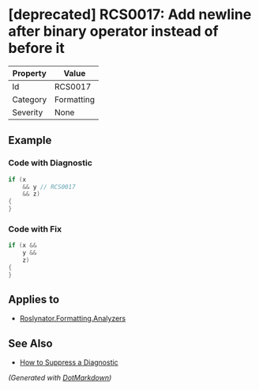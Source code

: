 # \[deprecated\] RCS0017: Add newline after binary operator instead of before it

| Property | Value      |
| -------- | ---------- |
| Id       | RCS0017    |
| Category | Formatting |
| Severity | None       |

## Example

### Code with Diagnostic

```csharp
if (x
    && y // RCS0017
    && z)
{
}
```

### Code with Fix

```csharp
if (x &&
    y &&
    z)
{
}
```

## Applies to

* [Roslynator.Formatting.Analyzers](https://www.nuget.org/packages/Roslynator.Formatting.Analyzers)

## See Also

* [How to Suppress a Diagnostic](../HowToConfigureAnalyzers.md#how-to-suppress-a-diagnostic)


*\(Generated with [DotMarkdown](http://github.com/JosefPihrt/DotMarkdown)\)*